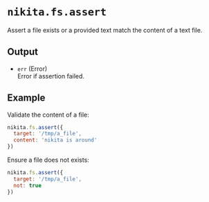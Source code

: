 
# `nikita.fs.assert`

Assert a file exists or a provided text match the content of a text file.

## Output

* `err` (Error)   
  Error if assertion failed.   

## Example

Validate the content of a file:

```js
nikita.fs.assert({
  target: '/tmp/a_file', 
  content: 'nikita is around'
})
```

Ensure a file does not exists:

```js
nikita.fs.assert({
  target: '/tmp/a_file',
  not: true
})
```
